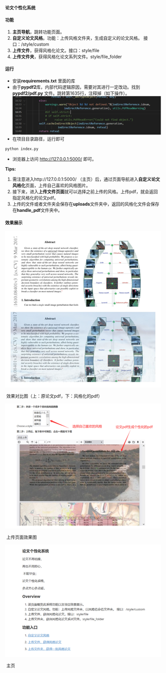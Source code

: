 #### 						论文个性化系统

#### 功能

1. **主页导航**，跳转功能页面。
2. **自定义论文风格**。功能：上传风格文件夹，生成自定义的论文风格。 接口：/style/custom
3. **上传文件**，获得风格化论文。接口：style/file
4. **上传文件夹**，获得风格化论文系列文件。style/file_folder

#### 运行

* 安装**requirements.txt** 里面的库
* 由于**pypdf2**库，内部代码逻辑原因，需要对其进行一定改动。找到**pypdf2/pdf.py** 文件。跳转第1635行，注释掉（如下操作）。
  ![bug](images/1.png)
* 在项目目录路径，运行即可
```python
python index.py
```
* 浏览器上访问 http://127.0.0.1:5000/ 即可。

**Tips:**

1. 需注意进入http://127.0.0.1:5000/ （主页）后，通过页面导航进入**自定义论文风格化**页面，上传自己喜欢的风格图片。
2. 接下来，进入**上传文件页面**就可以选择之前上传的风格。上传pdf，就会返回指定风格化的论文pdf。
3. 上传的文件或者文件夹会保存在**uploads**文件夹中，返回的风格化文件会保存在**handle_pdf**文件夹中。

#### 效果展示

<img src="images/对比图.jpg" alt="drawing" width="600"/>

​						    效果对比图（上：原论文pdf，下：风格化的pdf）

<img src="images/上传页面效果图.png" alt="drawing" width="600"/>

​										上传页面效果图

<img src="images/主页.png" alt="drawing" width="600"/>

​												主页



